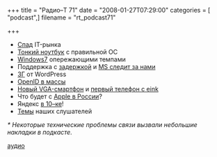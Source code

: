 +++
title = "Радио–Т 71"
date = "2008-01-27T07:29:00"
categories = [ "podcast",]
filename = "rt_podcast71"

+++

- [Спад](http://business.compulenta.ru/346119/) IT-рынка
- [Тонкий ноутбук](http://habrahabr.ru/blog/linux/34659.html) с правильной ОС
- [Windows7](http://habrahabr.ru/blog/microsoft/34575.html) опережающими темпами
- Поддержка с [задержкой](http://prochitano.ru/archives/1110) и [MS следит за нами](http://www.igromania.ru/HardwareNews/6549/Bolshoi_Brat_ot_Microsoft.htm)
- [3Г](http://habrahabr.ru/blog/wordpress/34571.html) от WordPress
- [OpenID в массы](http://internetno.net/2008/01/23/blogger_openid-2/)
- [Новый VGA-смартфон](http://www.trustedreviews.com/mobile-devices/news/2008/01/11/E-TEN-Launches-VGA-GPS-Totting-X650/p1) и [первый телефон с eink](http://www.membrana.ru/lenta/?7939)
- Что будет с [Apple в России](http://hard.compulenta.ru/345887/)?
- Яндекс [в 10–ке](http://habrahabr.ru/blog/yandex/34614.html)!
- [Темы](/p/2008/01/22/prep-71/) наших слушателей

_* Некоторые технические проблемы связи вызвали небольшие накладки в подкасте._

[аудио](https://cdn.radio-t.com/rt_podcast71.mp3)
<audio src="https://cdn.radio-t.com/rt_podcast71.mp3" preload="none"></audio>